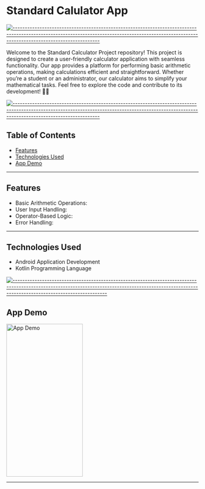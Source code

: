 # Standard Calulator App

[![-----------------------------------------------------------------------------------------------------------------------------------------------------------------------------------------------](
https://raw.githubusercontent.com/andreasbm/readme/master/assets/lines/aqua.png)](https://github.com/BaseMax?tab=repositories)

Welcome to the Standard Calculator Project repository! This project is designed to create a user-friendly calculator application with seamless functionality. Our app provides a platform for performing basic arithmetic operations, making calculations efficient and straightforward. Whether you’re a student or an administrator, our calculator aims to simplify your mathematical tasks. Feel free to explore the code and contribute to its development! 🧮📱

[![-----------------------------------------------------------------------------------------------------------------------------------------------------------------------------------------------](
https://raw.githubusercontent.com/andreasbm/readme/master/assets/lines/aqua.png)](https://github.com/BaseMax?tab=repositories)

## Table of Contents

- [Features](#features)
- [Technologies Used](#technologies-used)
- [App Demo](#app-demo)

---

## Features

- Basic Arithmetic Operations:
- User Input Handling:
- Operator-Based Logic:
- Error Handling:
 
---

## Technologies Used

- Android Application Development
- Kotlin Programming Language
  

[![--------------------------------------------------------------------------------------------------------------------------------------------------------------------------------------------------](
https://raw.githubusercontent.com/andreasbm/readme/master/assets/lines/aqua.png)](https://github.com/BaseMax?tab=repositories)

## App Demo 


<div style="display: flex; justify-content: space-between;">
    <img src="https://github.com/Vindyani1999/Standard-Calculator/assets/145743416/b274c38f-645b-497f-901b-cfd665533650" alt="App Demo" width="200" height="400">&emsp;
    

</div>

---









